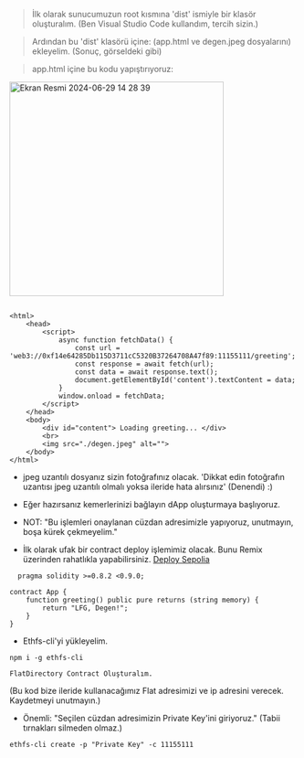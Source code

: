> İlk olarak sunucumuzun root kısmına 'dist' ismiyle bir klasör oluşturalım. (Ben Visual Studio Code kullandım, tercih sizin.)



> Ardından bu 'dist' klasörü içine: (app.html ve degen.jpeg dosyalarını) ekleyelim. (Sonuç, görseldeki gibi)

> app.html içine bu kodu yapıştırıyoruz:

<img width="375" alt="Ekran Resmi 2024-06-29 14 28 39" src="https://github.com/kaplanbitcoin1/EthStorage-dApp-Tasks/assets/98455323/ceabe228-0b2a-4a24-9e59-7ecdf968d367">










```shell

<html>
    <head>
        <script>
            async function fetchData() {
                const url = 'web3://0xf14e64285Db115D3711cC5320B37264708A47f89:11155111/greeting';
                const response = await fetch(url);
                const data = await response.text();
                document.getElementById('content').textContent = data;
            }
            window.onload = fetchData;
        </script>
    </head>
    <body>
        <div id="content"> Loading greeting... </div>
        <br>
        <img src="./degen.jpeg" alt="">
    </body>
</html>

```


- jpeg uzantılı dosyanız sizin fotoğrafınız olacak. 'Dikkat edin fotoğrafın uzantısı jpeg uzantılı olmalı yoksa ileride hata alırsınız' (Denendi) :)


- Eğer hazırsanız kemerlerinizi bağlayın dApp oluşturmaya başlıyoruz.
- NOT: "Bu işlemleri onaylanan cüzdan adresimizle yapıyoruz, unutmayın, boşa kürek çekmeyelim."


- İlk olarak ufak bir contract deploy işlemimiz olacak. Bunu Remix üzerinden rahatlıkla yapabilirsiniz. [Deploy Sepolia](https://remix.ethereum.org/)

  
```shell
  pragma solidity >=0.8.2 <0.9.0;

contract App {
    function greeting() public pure returns (string memory) {
        return "LFG, Degen!";
    }
}
```

- Ethfs-cli'yi yükleyelim.

```shell
npm i -g ethfs-cli
```

```console
FlatDirectory Contract Oluşturalım.
```

(Bu kod bize ileride kullanacağımız Flat adresimizi ve ip adresini verecek. Kaydetmeyi unutmayın.)
  
- Önemli: "Seçilen cüzdan adresimizin Private Key'ini giriyoruz." (Tabii tırnakları silmeden olmaz.)


```console
ethfs-cli create -p "Private Key" -c 11155111
```

